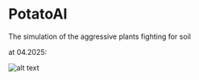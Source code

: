 # PotatoAI
The simulation of the aggressive plants fighting for soil 

at 04.2025:  <br />

![alt text](https://github.com/Anigilator322/PotatoAI/blob/main/readme_resources/Potato_AI_150425.gif "1")

